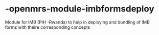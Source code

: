 -openmrs-module-imbformsdeploy
==============================

Module for IMB (PIH -Rwanda) to help in deploying and bundling of IMB forms with theire corresponding concepts
